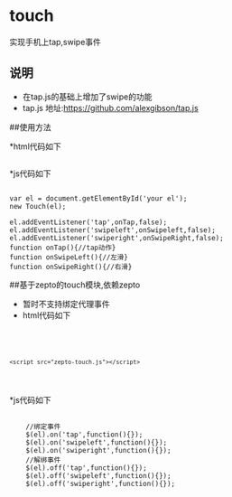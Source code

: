 touch
==========
实现手机上tap,swipe事件

## 说明
* 在tap.js的基础上增加了swipe的功能
* tap.js 地址:https://github.com/alexgibson/tap.js

##使用方法

*html代码如下
<pre><code><script src="touch.js"></script></code></pre>

*js代码如下
<pre><code>
var el = document.getElementById('your el');
new Touch(el);

el.addEventListener('tap',onTap,false);
el.addEventListener('swipeleft',onSwipeleft,false);
el.addEventListener('swiperight',onSwipeRight,false);
function onTap(){//tap动作}
function onSwipeLeft(){//左滑}
function onSwipeRight(){//右滑}
</code></pre>

##基于zepto的touch模块,依赖zepto
* 暂时不支持绑定代理事件
* html代码如下
<pre><code>
	<script src="zepto.js"></script>
	<script src="zepto-touch.js"></script>
</pre></code>
*js代码如下
<pre><code>
	//绑定事件
	$(el).on('tap',function(){});
    $(el).on('swipeleft',function(){});
    $(el).on('swiperight',function(){});
    //解绑事件
    $(el).off('tap',function(){});
    $(el).off('swipeleft',function(){});
    $(el).off('swiperight',function(){});
</code></pre>